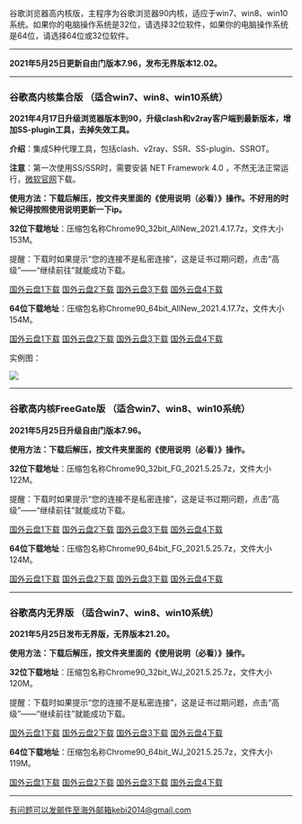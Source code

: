谷歌浏览器高内核版，主程序为谷歌浏览器90内核，适应于win7、win8、win10系统。如果你的电脑操作系统是32位，请选择32位软件，如果你的电脑操作系统是64位，请选择64位或32位软件。

***

**2021年5月25日更新自由门版本7.96，发布无界版本12.02。**

***

### 谷歌高内核集合版  （适合win7、win8、win10系统）

**2021年4月17日升级浏览器版本到90，升级clash和v2ray客户端到最新版本，增加SS-plugin工具，去掉失效工具。**

**介绍**：集成5种代理工具，包括clash、v2ray、SSR、SS-plugin、SSROT。

**注意**：第一次使用SS/SSR时，需要安装 NET Framework 4.0 ，不然无法正常运行，[微软官网](https://www.microsoft.com/zh-cn/download/details.aspx?id=17718)下载。

**使用方法：下载后解压，按文件夹里面的《使用说明（必看）》操作。不好用的时候记得按照使用说明更新一下ip。**

**32位下载地址**：压缩包名称Chrome90_32bit_AllNew_2021.4.17.7z，文件大小153M。

提醒：下载时如果提示“您的连接不是私密连接”，这是证书过期问题，点击“高级”——“继续前往”就能成功下载。

[国外云盘1下载](https://tr101.free4444.xyz/Chrome90_32bit_AllNew_2021.4.17.7z) 
[国外云盘2下载](https://tr61.free4444.xyz/Chrome90_32bit_AllNew_2021.4.17.7z) 
[国外云盘3下载](https://tr91.free4444.xyz/Chrome90_32bit_AllNew_2021.4.17.7z) 
[国外云盘4下载](https://tr71.free4444.xyz/Chrome90_32bit_AllNew_2021.4.17.7z) 

**64位下载地址**：压缩包名称Chrome90_64bit_AllNew_2021.4.17.7z，文件大小154M。

[国外云盘1下载](https://tr101.free4444.xyz/Chrome90_64bit_AllNew_2021.4.17.7z) 
[国外云盘2下载](https://tr61.free4444.xyz/Chrome90_64bit_AllNew_2021.4.17.7z) 
[国外云盘3下载](https://tr91.free4444.xyz/Chrome90_64bit_AllNew_2021.4.17.7z) 
[国外云盘4下载](https://tr71.free4444.xyz/Chrome90_64bit_AllNew_2021.4.17.7z) 

实例图：

![](https://cdn.jsdelivr.net/gh/Alvin9999/pac2/softimag/chrome90-2.PNG)

***

### 谷歌高内核FreeGate版  （适合win7、win8、win10系统）

**2021年5月25日升级自由门版本7.96。**

**使用方法：下载后解压，按文件夹里面的《使用说明（必看）》操作。**

**32位下载地址**：压缩包名称Chrome90_32bit_FG_2021.5.25.7z，文件大小122M。

提醒：下载时如果提示“您的连接不是私密连接”，这是证书过期问题，点击“高级”——“继续前往”就能成功下载。

[国外云盘1下载](https://tr101.free4444.xyz/Chrome90_32bit_FG_2021.5.25.7z) 
[国外云盘2下载](https://tr71.free4444.xyz/Chrome90_32bit_FG_2021.5.25.7z) 
[国外云盘3下载](https://tr61.free4444.xyz/Chrome90_32bit_FG_2021.5.25.7z) 
[国外云盘4下载](https://tr91.free4444.xyz/Chrome90_32bit_FG_2021.5.25.7z) 

**64位下载地址**：压缩包名称Chrome90_64bit_FG_2021.5.25.7z，文件大小124M。

[国外云盘1下载](https://tr101.free4444.xyz/Chrome90_64bit_FG_2021.5.25.7z) 
[国外云盘2下载](https://tr71.free4444.xyz/Chrome90_64bit_FG_2021.5.25.7z) 
[国外云盘3下载](https://tr61.free4444.xyz/Chrome90_64bit_FG_2021.5.25.7z) 
[国外云盘4下载](https://tr91.free4444.xyz/Chrome90_64bit_FG_2021.5.25.7z) 

***

### 谷歌高内无界版  （适合win7、win8、win10系统）

**2021年5月25日发布无界版，无界版本21.20。**

**使用方法：下载后解压，按文件夹里面的《使用说明（必看）》操作。**

**32位下载地址**：压缩包名称Chrome90_32bit_WJ_2021.5.25.7z，文件大小120M。

提醒：下载时如果提示“您的连接不是私密连接”，这是证书过期问题，点击“高级”——“继续前往”就能成功下载。

[国外云盘1下载](https://tr101.free4444.xyz/Chrome90_32bit_wj_2021.5.25.7z) 
[国外云盘2下载](https://tr71.free4444.xyz/Chrome90_32bit_wj_2021.5.25.7z) 
[国外云盘3下载](https://tr61.free4444.xyz/Chrome90_32bit_wj_2021.5.25.7z) 
[国外云盘4下载](https://tr91.free4444.xyz/Chrome90_32bit_wj_2021.5.25.7z) 

**64位下载地址**：压缩包名称Chrome90_64bit_WJ_2021.5.25.7z，文件大小119M。

[国外云盘1下载](https://tr101.free4444.xyz/Chrome90_64bit_FG_2021.5.25.7z) 
[国外云盘2下载](https://tr71.free4444.xyz/Chrome90_64bit_FG_2021.5.25.7z) 
[国外云盘3下载](https://tr61.free4444.xyz/Chrome90_64bit_FG_2021.5.25.7z) 
[国外云盘4下载](https://tr91.free4444.xyz/Chrome90_64bit_FG_2021.5.25.7z) 

***

有问题可以发邮件至海外邮箱kebi2014@gmail.com